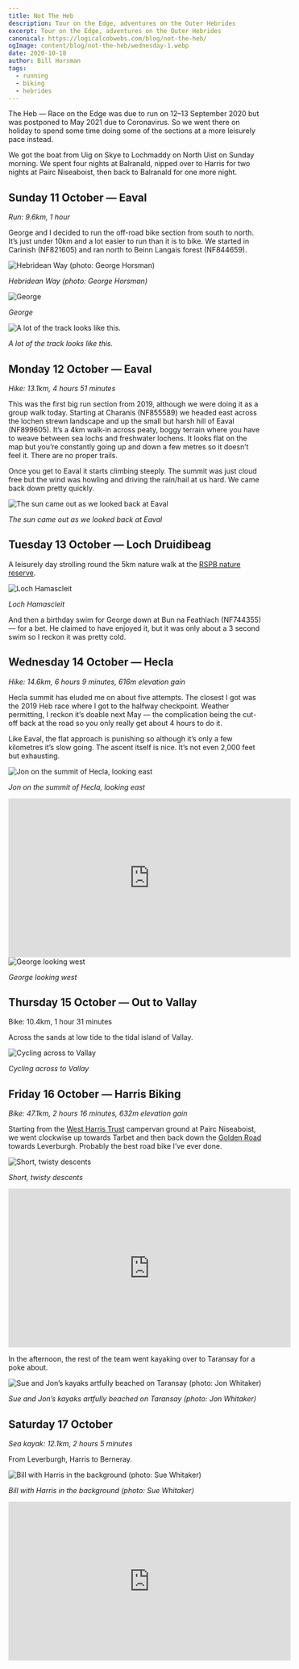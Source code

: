 ```yaml
---
title: Not The Heb
description: Tour on the Edge, adventures on the Outer Hebrides
excerpt: Tour on the Edge, adventures on the Outer Hebrides
canonical: https://logicalcobwebs.com/blog/not-the-heb/
ogImage: content/blog/not-the-heb/wednesday-1.webp
date: 2020-10-18
author: Bill Horsman
tags:
  - running
  - biking
  - hebrides
---
```


The Heb — Race on the Edge was due to run on 12–13 September 2020 but was postponed to May 2021 due to Coronavirus. So we went there on holiday to spend some time doing some of the sections at a more leisurely pace instead.

We got the boat from Uig on Skye to Lochmaddy on North Uist on Sunday morning. We spent four nights at Balranald, nipped over to Harris for two nights at Pairc Niseaboist, then back to Balranald for one more night.

## Sunday 11 October — Eaval
*Run: 9.6km, 1 hour*

George and I decided to run the off-road bike section from south to north. It’s just under 10km and a lot easier to run than it is to bike. We started in Carinish (NF821605) and ran north to Beinn Langais forest (NF844659).

<img src="./sunday-1.webp" alt="Hebridean Way (photo: George Horsman)">

*Hebridean Way (photo: George Horsman)*

<img src="./sunday-2.webp" alt="George">

*George*

<img src="./sunday-3.webp" alt="A lot of the track looks like this.">

*A lot of the track looks like this.*

## Monday 12 October — Eaval
*Hike: 13.1km, 4 hours 51 minutes*

This was the first big run section from 2019, although we were doing it as a group walk today. Starting at Charanis (NF855589) we headed east across the lochen strewn landscape and up the small but harsh hill of Eaval (NF899605). It’s a 4km walk-in across peaty, boggy terrain where you have to weave between sea lochs and freshwater lochens. It looks flat on the map but you’re constantly going up and down a few metres so it doesn’t feel it. There are no proper trails.

Once you get to Eaval it starts climbing steeply. The summit was just cloud free but the wind was howling and driving the rain/hail at us hard. We came back down pretty quickly.

<img src="./monday-1.webp" alt="The sun came out as we looked back at Eaval">

*The sun came out as we looked back at Eaval*

## Tuesday 13 October — Loch Druidibeag

A leisurely day strolling round the 5km nature walk at the [RSPB nature reserve](https://www.visitscotland.com/info/see-do/rspb-scotland-loch-druidibeg-nature-reserve-p333721).

<img src="./tuesday-1.webp" alt="Loch Hamascleit">

*Loch Hamascleit*

And then a birthday swim for George down at Bun na Feathlach (NF744355) — for a bet. He claimed to have enjoyed it, but it was only about a 3 second swim so I reckon it was pretty cold.

## Wednesday 14 October — Hecla
*Hike: 14.6km, 6 hours 9 minutes, 616m elevation gain*

Hecla summit has eluded me on about five attempts. The closest I got was the 2019 Heb race where I got to the halfway checkpoint. Weather permitting, I reckon it’s doable next May — the complication being the cut-off back at the road so you only really get about 4 hours to do it.

Like Eaval, the flat approach is punishing so although it’s only a few kilometres it’s slow going. The ascent itself is nice. It’s not even 2,000 feet but exhausting.

<img src="./wednesday-1.webp" alt="Jon on the summit of Hecla, looking east">

*Jon on the summit of Hecla, looking east*

<iframe width="560" height="315" src="https://www.youtube.com/embed/lmtZXzMexzQ" title="YouTube video player" frameborder="0" allow="accelerometer; autoplay; clipboard-write; encrypted-media; gyroscope; picture-in-picture; web-share" referrerpolicy="strict-origin-when-cross-origin" allowfullscreen></iframe>

<img src="./wednesday-2.webp" alt="George looking west">

*George looking west*

## Thursday 15 October — Out to Vallay
Bike: 10.4km, 1 hour 31 minutes

Across the sands at low tide to the tidal island of Vallay.

<img src="./thursday-1.webp" alt="Cycling across to Vallay">

*Cycling across to Vallay*

## Friday 16 October — Harris Biking
_Bike: 47.1km, 2 hours 16 minutes, 632m elevation gain_

Starting from the [West Harris Trust](https://www.westharristrust.org/camping/) campervan ground at Pairc Niseaboist, we went clockwise up towards Tarbet and then back down the [Golden Road](https://www.virtualheb.co.uk/golden-road-isle-of-harris-western-isles/) towards Leverburgh. Probably the best road bike I’ve ever done.

<img src="./friday-1.webp" alt="Short, twisty descents">

*Short, twisty descents*

<iframe width="560" height="315" src="https://www.youtube.com/embed/-hCaPD2lZcg" title="YouTube video player" frameborder="0" allow="accelerometer; autoplay; clipboard-write; encrypted-media; gyroscope; picture-in-picture; web-share" referrerpolicy="strict-origin-when-cross-origin" allowfullscreen></iframe>

In the afternoon, the rest of the team went kayaking over to Taransay for a poke about.

<img src="./friday-2.webp" alt="Sue and Jon’s kayaks artfully beached on Taransay (photo: Jon Whitaker)">

*Sue and Jon’s kayaks artfully beached on Taransay (photo: Jon Whitaker)*

## Saturday 17 October
_Sea kayak: 12.1km, 2 hours 5 minutes_

From Leverburgh, Harris to Berneray.

<img src="./saturday-1.webp" alt="Bill with Harris in the background (photo: Sue Whitaker)">

*Bill with Harris in the background (photo: Sue Whitaker)*

<iframe width="560" height="315" src="https://www.youtube.com/embed/li6G3xRcFRU" title="YouTube video player" frameborder="0" allow="accelerometer; autoplay; clipboard-write; encrypted-media; gyroscope; picture-in-picture; web-share" referrerpolicy="strict-origin-when-cross-origin" allowfullscreen></iframe>
